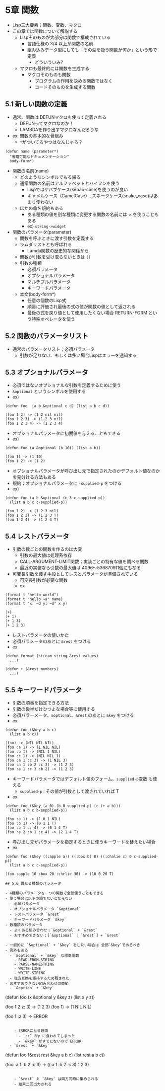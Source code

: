 # 5章 関数

- Lisp三大要素；関数、変数、マクロ
- この章では関数について解説する
  - Lispそのものが大部分は関数で構成されている
    - 言語仕様の 3/4 以上が関数の名前
    - 組み込みデータ型にしても「その型を扱う関数が何か」という形で定義
      - どういういみ?
  - マクロも最終的には関数を生成する
    - マクロそのものも関数
      - プログラムの作用を決める関数ではなく
      - コードそのものを生成する関数

## 5.1 新しい関数の定義

- 通常、関数は DEFUNマクロを使って定義される
  - DEFUNってマクロなのか！
  - LAMBDAを作り出すマクロなんだろうな
- ex: 関数の基本的な骨組み
  - `*`がついてるやつはなんじゃろ？
```
(defun name (parameter*)
  "省略可能なドキュメンテーション"
  body-form*)
```

- 関数の名前(name)
  - どのようなシンボルでもる帰る
  - 通常関数の名前はアルファベットとハイフンを使う
    - Lispではケバブケース(kebab-case)を使うのが良い
    - キャメルケース（CamelCase）, スネークケース(snake_case)はあまり使わない
  - ほかの命名規約もある
    - ある種類の値を別な種類に変更する関数の名前には`->` を使うこともある
    - ex) `string->widget`
- 関数のパラメータ(parameter)
  - 関数を呼ぶときに渡す引数を定義する
  - ラムダリストとも呼ばれる
    - Lamda関数の歴史的な関係から
  - 関数が引数を受け取らないときは `()`
  - 引数の種類
    - 必須パラメータ
    - オプショナルパラメータ
    - マルチプルパラメータ
    - キーワードパラメータ
  - 本文(body-form*)
    - 任意の個数のLisp式
    - 順番に評価され最後の式の値が関数の値として返される
    - 最後の式を戻り値として使用したくない場合 RETURN-FORM という特殊オペレータを使う

## 5.2  関数のパラメータリスト

- 通常のパラメータリスト；必須パラメータ
  - 引数が足りない、もしくは多い場合Lispはエラーを通知する

## 5.3 オプショナルパラメータ

- 必須ではないオプショナルな引数を定義するために使う
- `&optional` というシンボルを使用する
- ex)
```
(defun foo  (a b &optional c d) (list a b c d))

(foo 1 2) -> (1 2 nil nil)
(foo 1 2 3) -> (1 2 3 nil)
(foo 1 2 3 4) -> (1 2 3 4)
```

- オプショナルパラメータに初期値を与えることもできる
- ex)
```
(defun foo (a &optional (b 10)) (list a b))

(foo 1) -> (1 10)
(foo 1 2) -> (1 2)
```

- オプショナルパラメータが呼び出し元で指定されたのかデフォルト値なのかを見分ける方法もある
- 規約；オプショナルパラメータに `-supplied-p` をつける
- ex)
```
(defun foo (a b &optional (c 3 c-supplied-p))
  (list a b c c-supplied-p))

(foo 1 2) -> (1 2 3 nil)
(foo 1 2 3) -> (1 2 3 T)
(foo 1 2 4) -> (1 2 4 T)
```

## 5.4 レストパラメータ

- 引数の数ごとの関数を作るのは大変
  - 引数の最大値は処理系依存
  - CALL-ARGUMENT-LIMIT関数；実装ごとの特有な値を調べる関数
  - 最近の実装なら引数の最大値は 4096〜536870911個にもなる
- 可変長引数を渡す手段としてレスとパラメータが準備されている
  - 可変長引数が必要な関数
  - ex
```
(format t "hello world")
(format t "hello ~a" name)
(format t "x: ~d y: ~d" x y)

(+)
(+ 1)
(+ 1 3)
(+ 1 2 3)
```
- レストパラメータの使いかた
- 必須パラメータのあとに `&rest` をつける
- ex
```
(defun format (stream string &rest values)
  ...)

(defun + (&rest numbers)
  ...)
```

## 5.5 キーワードパラメータ

- 引数の順番を指定できる方法
- 引数の後半だけひつよな場合等に使用する
- 必須パラーメータ、`&optional`、`&rest` のあとに `&key` をつける
- ex
```
(defun foo (&key a b c)
  (list a b c))

(foo) -> (NIL NIL NIL)
(foo :a 1) -> (1 NIL NIL)
(foo :b 1) -> (NIL 1 NIL)
(foo :c 1) -> (NIL NIL 1)
(foo :a 1 :c 3) -> (1 NIL 3)
(foo :a 1 :b 2 :c 3) -> (1 2 3)
(foo :a 1 :c 3 :b 2) -> (1 2 3)
```

- キーワードパラメータではデフォルト値のフォーム、`supplied-p`変数 も使える
  - `supplied-p` : その値が引数として渡されていれば T
- ex
```
(defun foo (&key (a 0) (b 0 supplied-p) (c (+ a b)))
  (list a b c b-supplied-p))

(foo :a 1) -> (1 0 1 NIL)
(foo :b 1) -> (0 1 1 T)
(foo :b 1 c: 4) -> (0 1 4 T)
(foo :a 2 :b 1 :c 4) -> (2 1 4 T)
```

- 呼び出し元がパラメータを指定するときに使うキーワードを替えたい場合
- ex
```
(defun foo (&key ((:apple a)) ((:box b) 0) ((:chalie c) 0 c-supplied-p))
  (list a b c c-supplied-p))

(foo :apple 10 :box 20 :chrlie 30) -> (10 0 20 T)

## 5.6 異なる種類のパラメータ

- 4種類のパラメータを一つの関数で全部使うこともできる
- 使う場合は以下の順でないとならない
  - 必須パラメータ
  - オプショナルパラメータ `&optional`
  - レストパラメータ `&rest`
  - キーワードパラメータ `&key`
- 数種類のパラメータ
  - よくある組み合わせ；`&optional` + `&rest`
  - おすすめできない；[`&optional` | `&rest`] + `&rest`

- 一般的に `&optional` + `&key` をしたい場合は 全部`&key`であるべき
- 例外もある
  - `&optional` + `&key` な標準関数
    - READ-FROM-STRING
    - PARSE-NAMESTRING
    - WRITE-LINE
    - WRITE-STRING
  - 後方互換を維持するため残された
- おすすめできない組み合わせの挙動
  - `&option` + `&key`

```
(defun foo (x &optional y &key z) (list x y z))

(foo 1 2 z: 3) -> (1 2 3)
(foo 1) -> (1 NIL NIL)

(foo 1 :z 3) -> ERROR
```

    - ERRORになる理由
      - `:z` がy に食われてしまった
      - `&key` がすでにないので ERROR
  - `&rest` + `&key`

```
(defun foo (&rest rest &key a b c) (list rest a b c))

(foo :a 1 :b 2 :c 3) -> ((:a 1 :b 2 :c 3) 1 2 3)
```

    - `&rest` と `&key` は両方同時に集められる
    - 結果二回出力される

